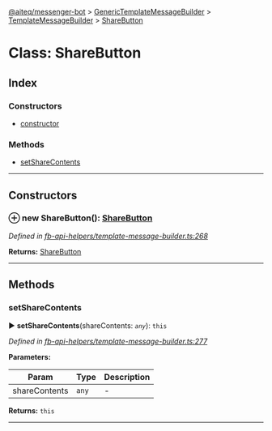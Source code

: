 [@aiteq/messenger-bot](../README.md) > [GenericTemplateMessageBuilder](../classes/generictemplatemessagebuilder.md) > [TemplateMessageBuilder](../modules/generictemplatemessagebuilder.templatemessagebuilder.md) > [ShareButton](../classes/generictemplatemessagebuilder.templatemessagebuilder.sharebutton.md)



# Class: ShareButton

## Index

### Constructors

* [constructor](generictemplatemessagebuilder.templatemessagebuilder.sharebutton.md#constructor)


### Methods

* [setShareContents](generictemplatemessagebuilder.templatemessagebuilder.sharebutton.md#setsharecontents)



---
## Constructors
<a id="constructor"></a>


### ⊕ **new ShareButton**(): [ShareButton](generictemplatemessagebuilder.templatemessagebuilder.sharebutton.md)



*Defined in [fb-api-helpers/template-message-builder.ts:268](https://github.com/aiteq/messenger-bot/blob/a540dbb/src/fb-api-helpers/template-message-builder.ts#L268)*





**Returns:** [ShareButton](generictemplatemessagebuilder.templatemessagebuilder.sharebutton.md)

---


## Methods
<a id="setsharecontents"></a>

###  setShareContents

► **setShareContents**(shareContents: *`any`*): `this`




*Defined in [fb-api-helpers/template-message-builder.ts:277](https://github.com/aiteq/messenger-bot/blob/a540dbb/src/fb-api-helpers/template-message-builder.ts#L277)*



**Parameters:**

| Param | Type | Description |
| ------ | ------ | ------ |
| shareContents | `any`   |  - |





**Returns:** `this`





___


